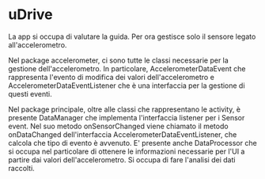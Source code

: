 # uDrive

La app si occupa di valutare la guida. Per ora gestisce solo il sensore legato all'accelerometro. 

Nel package accelerometer, ci sono tutte le classi necessarie per la gestione dell'accelerometro. In particolare, AccelerometerDataEvent che rappresenta l'evento di modifica dei valori dell'accelerometro e AccelerometerDataEventListener che è una interfaccia per la gestione di questi eventi.

Nel package principale, oltre alle classi che rappresentano le activity, è presente DataManager che implementa l'interfaccia listener per i Sensor event. Nel suo metodo onSensorChanged viene chiamato il metodo onDataChanged dell'interfaccia AccelerometerDataEventListener, che calcola che tipo di evento è avvenuto. E' presente anche DataProcessor che si occupa nel particolare di ottenere le informazioni necessarie per l'UI a partire dai valori dell'accelerometro. Si occupa di fare l'analisi dei dati raccolti. 


